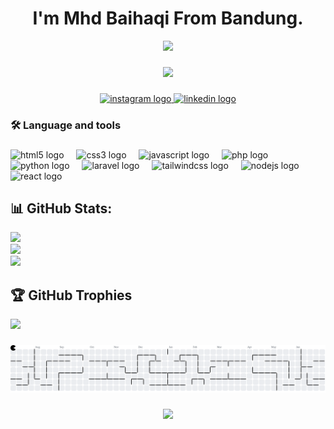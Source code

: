 <h1 align="center">I'm Mhd Baihaqi From Bandung.</h1>

<div align="center">
  <img height="150" src="https://media.giphy.com/media/M9gbBd9nbDrOTu1Mqx/giphy.gif"  />
</div>

###

<div align="center">
  <img src="https://visitor-badge.laobi.icu/badge?page_id=muhammadbaihaqi0.muhammadbaihaqi0&"  />
</div>

###

<div align="center">
  <a href="https://www.instagram.com/muhammadbaihaqiii__/" target="_blank">
    <img src="https://img.shields.io/static/v1?message=Instagram&logo=instagram&label=&color=E4405F&logoColor=white&labelColor=&style=for-the-badge" height="30" alt="instagram logo"  />
  </a>
  <a href="https://www.linkedin.com/in/muhammad-baihaqi-366821332/" target="_blank">
    <img src="https://img.shields.io/static/v1?message=LinkedIn&logo=linkedin&label=&color=0077B5&logoColor=white&labelColor=&style=for-the-badge" height="30" alt="linkedin logo"  />
  </a>
</div>

###

<h3 align="left">🛠 Language and tools</h3>

###

<div align="left">
  <img src="https://cdn.jsdelivr.net/gh/devicons/devicon/icons/html5/html5-original.svg" height="40" alt="html5 logo"  />
  <img width="12" />
  <img src="https://skillicons.dev/icons?i=css" height="40" alt="css3 logo"  />
  <img width="12" />
  <img src="https://cdn.jsdelivr.net/gh/devicons/devicon/icons/javascript/javascript-original.svg" height="40" alt="javascript logo"  />
  <img width="12" />
  <img src="https://cdn.jsdelivr.net/gh/devicons/devicon/icons/php/php-original.svg" height="40" alt="php logo"  />
  <img width="12" />
  <img src="https://cdn.jsdelivr.net/gh/devicons/devicon/icons/python/python-original.svg" height="40" alt="python logo"  />
  <img width="12" />
  <img src="https://cdn.jsdelivr.net/gh/devicons/devicon/icons/laravel/laravel-original.svg" height="40" alt="laravel logo"  />
  <img width="12" />
  <img src="https://skillicons.dev/icons?i=tailwind" height="40" alt="tailwindcss logo"  />
  <img width="12" />
  <img src="https://skillicons.dev/icons?i=nodejs" height="40" alt="nodejs logo"  />
  <img width="12" />
  <img src="https://cdn.jsdelivr.net/gh/devicons/devicon/icons/react/react-original.svg" height="40" alt="react logo"  />
</div>

###

## 📊 GitHub Stats:
![](https://github-readme-stats.vercel.app/api?username=muhammadbaihaqi0&theme=radical&hide_border=false&include_all_commits=true&count_private=true)<br/>
![](https://nirzak-streak-stats.vercel.app/?user=muhammadbaihaqi0&theme=radical&hide_border=false)<br/>
![](https://github-readme-stats.vercel.app/api/top-langs/?username=muhammadbaihaqi0&theme=radical&hide_border=false&include_all_commits=true&count_private=true&layout=compact)

## 🏆 GitHub Trophies
![](https://github-profile-trophy.vercel.app/?username=muhammadbaihaqi0&theme=radical&no-frame=false&no-bg=false&margin-w=4)

###

<picture>
  <source media="(prefers-color-scheme: dark)" srcset="https://raw.githubusercontent.com/MuhammadBaihaqi0/MuhammadBaihaqi0/output/pacman-contribution-graph-dark.svg">
  <source media="(prefers-color-scheme: light)" srcset="https://raw.githubusercontent.com/MuhammadBaihaqi0/MuhammadBaihaqi0/output/pacman-contribution-graph.svg">
  <img alt="pacman contribution graph" src="https://raw.githubusercontent.com/MuhammadBaihaqi0/MuhammadBaihaqi0/output/pacman-contribution-graph.svg">
</picture>

###

<div align="center">
  <img src="https://profile-counter.glitch.me/MuhammadBaihaqi0/count.svg?"  />
</div>

###